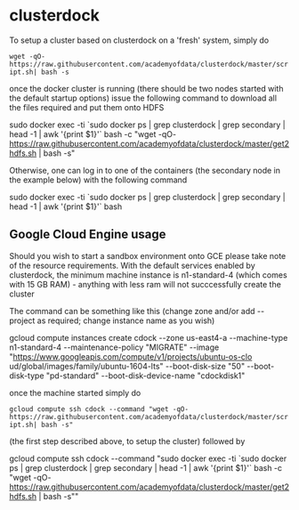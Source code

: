 # clusterdock

To setup a cluster based on clusterdock on a 'fresh' system, simply do

`wget -qO- https://raw.githubusercontent.com/academyofdata/clusterdock/master/script.sh|
 bash -s`

once the docker cluster is running (there should be two nodes started with the default startup options) issue the following command to download all the files required and put them onto HDFS

sudo docker exec -ti \`sudo docker ps | grep clusterdock | grep secondary | head -1 | awk '{print $1}'\` bash -c "wget -qO- https://raw.githubusercontent.com/academyofdata/clusterdock/master/get2hdfs.sh | bash -s"


Otherwise, one can log in to one of the containers (the secondary node in the example below) with the following command

sudo docker exec -ti \`sudo docker ps | grep clusterdock | grep secondary | head -1 | awk '{print $1}'\` bash

## Google Cloud Engine usage

Should you wish to start a sandbox environment onto GCE please take note of the resource requirements. With the default services enabled by clusterdock, the minimum machine instance is n1-standard-4 (which comes with 15 GB RAM) - anything with less ram will not succcessfully create the cluster

The command can be something like this (change zone and/or add --project as required; change instance name as you wish)

gcloud compute instances create cdock --zone us-east4-a --machine-type n1-standard-4 --maintenance-policy "MIGRATE" --image "https://www.googleapis.com/compute/v1/projects/ubuntu-os-clo
ud/global/images/family/ubuntu-1604-lts" --boot-disk-size "50" --boot-disk-type "pd-standard" --boot-disk-device-name "cdockdisk1"

once the machine started simply do 

`gcloud compute ssh cdock --command "wget -qO- https://raw.githubusercontent.com/academyofdata/clusterdock/master/script.sh|
 bash -s"`
 
(the first step described above, to setup the cluster)
followed by

gcloud compute ssh cdock --command "sudo docker exec -ti \`sudo docker ps | grep clusterdock | grep secondary | head -1 | awk '{print $1}'\` bash -c \"wget -qO- https://raw.githubusercontent.com/academyofdata/clusterdock/master/get2hdfs.sh | bash -s\""
